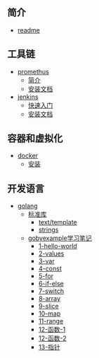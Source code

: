 ## 简介
* [readme](README.md)

## 工具链
  * [promethus]()
    * [简介]()
    * [安装文档](prometheus/quick-install.md)
  * [jenkins]()
    * [快速入门]()
    * [安装文档]()
  
## 容器和虚拟化
   * [docker]()
     * [安装]()

## 开发语言
   * [golang]()
     * [标准库]()
       * [text/template](./golang/template.md)
       * [strings](./golang/strings.md)
     * [gobyexample学习笔记](./golang/go-by-example-zh/conent.md)
       * [1-hello-world](./golang/go-by-example-zh/1-hello-world.md)
       * [2-values](./golang/go-by-example-zh/2-values.md)
       * [3-var](./golang/go-by-example-zh/3-var.md)
       * [4-const](./golang/go-by-example-zh/4-const.md)
       * [5-for](./golang/go-by-example-zh/5-for.md)
       * [6-if-else](./golang/go-by-example-zh/6-if-else.md)
       * [7-switch](./golang/go-by-example-zh/7-switch.md)
       * [8-array](./golang/go-by-example-zh/8-arr.md)
       * [9-slice](./golang/go-by-example-zh/9-slice.md)
       * [10-map](./golang/go-by-example-zh/10-map.md)
       * [11-range](./golang/go-by-example-zh/11-range.md)
       * [12-函数-1](./golang/go-by-example-zh/12-function-1.md)
       * [12-函数-2](./golang/go-by-example-zh/12-function-2.md)
       * [13-指针](./golang/go-by-example-zh/13-pointer.md)


